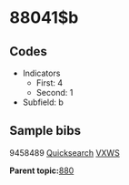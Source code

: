 # 88041$b

## Codes

-   Indicators
    -   First: 4
    -   Second: 1
-   Subfield: b

## Sample bibs

9458489 [Quicksearch](https://search.library.yale.edu/catalog/9458489) [VXWS](http://prodorbis.library.yale.edu:7014/vxws/GetHoldingsService?bibId=9458489)

**Parent topic:**[880](../../tags/880/880.md)

